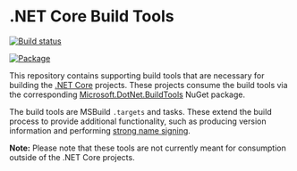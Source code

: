 # .NET Core Build Tools

[![Build status](https://ci.dot.net/job/dotnet_buildtools/job/master/job/innerloop/badge/icon)](https://ci.dot.net/job/dotnet_buildtools/job/master/job/innerloop/)

[![Package](https://img.shields.io/dotnet.myget/dotnet-buildtools/v/Microsoft.DotNet.BuildTools.svg?label=Package)](https://dotnet.myget.org/gallery/dotnet-buildtools/)

This repository contains supporting build tools that are necessary for building
the [.NET Core][dotnet-corefx] projects. These projects consume the build tools
via the corresponding [Microsoft.DotNet.BuildTools][Microsoft.DotNet.BuildTools]
NuGet package.

The build tools are MSBuild `.targets` and tasks. These extend the build process
to provide additional functionality, such as producing version information and
performing [strong name signing][sn-sign].

**Note:** Please note that these tools are not currently meant for consumption
outside of the .NET Core projects.

[dotnet-corefx]: https://github.com/dotnet/corefx
[Microsoft.DotNet.BuildTools]: http://nuget.org/packages/Microsoft.DotNet.BuildTools
[sn-sign]: https://github.com/dotnet/corefx/wiki/Strong%20Naming
